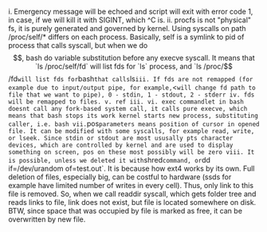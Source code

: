 i. Emergency message will be echoed and script will exit with error code 1, in case, if we will kill it with SIGINT, which ^C is.
ii. procfs is not "physical" fs, it is purely generated and governed by kernel. Using syscalls on path /proc/self/* differs on each process. Basically, self is a symlink to pid of process that calls syscall, but when we do $$, bash do variable substitution before any execve syscall. It means that `ls /proc/self/fd` will list fds for `ls` process, and `ls /proc/$$/fd` will list fds for `bash` that calls `ls`
iii. If fds are not remapped (for example due to input/output pipe, for example, `<` will change fd path to file that we want to pipe), 0 - stdin, 1 - stdout, 2 - stderr
iv. fds will be remapped to files.
v. ref iii.
vi. exec commandlet in bash doesnt call any fork-based system call, it calls pure execve, which means that bash stops its work kernel starts new process, substituting caller, i.e. bash
vii. `pos` parameters means position of cursor in opened file. It can be modified with some syscalls, for example read, write, or lseek. Since stdin or stdout are most ususally pts character devices, which are controlled by kernel and are used to display something on screen, pos on these most possibly will be zero
viii. It is possible, unless we deleted it with `shred` command, or `dd if=/dev/urandom of=test.out`. It is because how ext4 works by its own. Full deletion of files, especially big, can be costful to hardware (ssds for example have limited number of writes in every cell). Thus, only link to this file is removed. So, when we call readdir syscall, which gets folder tree and reads links to file, link does not exist, but file is located somewhere on disk. BTW, since space that was occupied by file is marked as free, it can be overwritten by new file.

